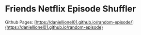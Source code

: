 # Friends Netflix Episode Shuffler

Github Pages: [https://daniellionel01.github.io/random-episode/](https://daniellionel01.github.io/random-episode)
